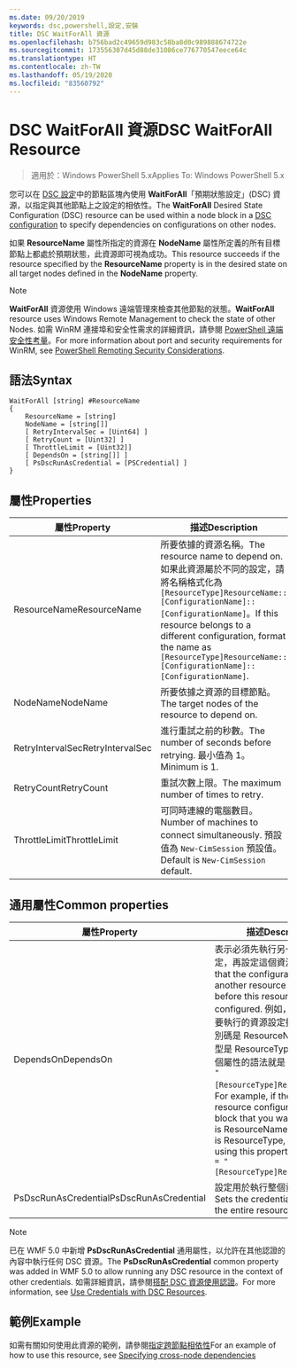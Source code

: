```yaml
---
ms.date: 09/20/2019
keywords: dsc,powershell,設定,安裝
title: DSC WaitForAll 資源
ms.openlocfilehash: b756bad2c49659d983c58ba8d0c989888674722e
ms.sourcegitcommit: 173556307d45d88de31086ce776770547eece64c
ms.translationtype: HT
ms.contentlocale: zh-TW
ms.lasthandoff: 05/19/2020
ms.locfileid: "83560792"
---
```

# <a name="dsc-waitforall-resource"></a><span data-ttu-id="24256-103">DSC WaitForAll 資源</span><span class="sxs-lookup"><span data-stu-id="24256-103">DSC WaitForAll Resource</span></span>

> <span data-ttu-id="24256-104">適用於：Windows PowerShell 5.x</span><span class="sxs-lookup"><span data-stu-id="24256-104">Applies To: Windows PowerShell 5.x</span></span>

<span data-ttu-id="24256-105">您可以在 [DSC 設定](../../../configurations/configurations.md)中的節點區塊內使用 **WaitForAll**「預期狀態設定」(DSC) 資源，以指定與其他節點上之設定的相依性。</span><span class="sxs-lookup"><span data-stu-id="24256-105">The **WaitForAll** Desired State Configuration (DSC) resource can be used within a node block in a [DSC configuration](../../../configurations/configurations.md) to specify dependencies on configurations on other nodes.</span></span>

<span data-ttu-id="24256-106">如果 **ResourceName** 屬性所指定的資源在 **NodeName** 屬性所定義的所有目標節點上都處於預期狀態，此資源即可視為成功。</span><span class="sxs-lookup"><span data-stu-id="24256-106">This resource succeeds if the resource specified by the **ResourceName** property is in the desired state on all target nodes defined in the **NodeName** property.</span></span>

> [!NOTE]
> <span data-ttu-id="24256-107">**WaitForAll** 資源使用 Windows 遠端管理來檢查其他節點的狀態。</span><span class="sxs-lookup"><span data-stu-id="24256-107">**WaitForAll** resource uses Windows Remote Management to check the state of other Nodes.</span></span> <span data-ttu-id="24256-108">如需 WinRM 連接埠和安全性需求的詳細資訊，請參閱 [PowerShell 遠端安全性考量](/powershell/scripting/learn/remoting/winrmsecurity?view=powershell-6)。</span><span class="sxs-lookup"><span data-stu-id="24256-108">For more information about port and security requirements for WinRM, see [PowerShell Remoting Security Considerations](/powershell/scripting/learn/remoting/winrmsecurity?view=powershell-6).</span></span>

## <a name="syntax"></a><span data-ttu-id="24256-109">語法</span><span class="sxs-lookup"><span data-stu-id="24256-109">Syntax</span></span>

```Syntax
WaitForAll [string] #ResourceName
{
    ResourceName = [string]
    NodeName = [string[]]
    [ RetryIntervalSec = [Uint64] ]
    [ RetryCount = [Uint32] ]
    [ ThrottleLimit = [Uint32]]
    [ DependsOn = [string[]] ]
    [ PsDscRunAsCredential = [PSCredential] ]
}
```

## <a name="properties"></a><span data-ttu-id="24256-110">屬性</span><span class="sxs-lookup"><span data-stu-id="24256-110">Properties</span></span>

|<span data-ttu-id="24256-111">屬性</span><span class="sxs-lookup"><span data-stu-id="24256-111">Property</span></span> |<span data-ttu-id="24256-112">描述</span><span class="sxs-lookup"><span data-stu-id="24256-112">Description</span></span> |
|---|---|
|<span data-ttu-id="24256-113">ResourceName</span><span class="sxs-lookup"><span data-stu-id="24256-113">ResourceName</span></span> |<span data-ttu-id="24256-114">所要依據的資源名稱。</span><span class="sxs-lookup"><span data-stu-id="24256-114">The resource name to depend on.</span></span> <span data-ttu-id="24256-115">如果此資源屬於不同的設定，請將名稱格式化為 `[ResourceType]ResourceName::[ConfigurationName]::[ConfigurationName]`。</span><span class="sxs-lookup"><span data-stu-id="24256-115">If this resource belongs to a different configuration, format the name as `[ResourceType]ResourceName::[ConfigurationName]::[ConfigurationName]`.</span></span> |
|<span data-ttu-id="24256-116">NodeName</span><span class="sxs-lookup"><span data-stu-id="24256-116">NodeName</span></span> |<span data-ttu-id="24256-117">所要依據之資源的目標節點。</span><span class="sxs-lookup"><span data-stu-id="24256-117">The target nodes of the resource to depend on.</span></span> |
|<span data-ttu-id="24256-118">RetryIntervalSec</span><span class="sxs-lookup"><span data-stu-id="24256-118">RetryIntervalSec</span></span> |<span data-ttu-id="24256-119">進行重試之前的秒數。</span><span class="sxs-lookup"><span data-stu-id="24256-119">The number of seconds before retrying.</span></span> <span data-ttu-id="24256-120">最小值為 1。</span><span class="sxs-lookup"><span data-stu-id="24256-120">Minimum is 1.</span></span> |
|<span data-ttu-id="24256-121">RetryCount</span><span class="sxs-lookup"><span data-stu-id="24256-121">RetryCount</span></span> |<span data-ttu-id="24256-122">重試次數上限。</span><span class="sxs-lookup"><span data-stu-id="24256-122">The maximum number of times to retry.</span></span> |
|<span data-ttu-id="24256-123">ThrottleLimit</span><span class="sxs-lookup"><span data-stu-id="24256-123">ThrottleLimit</span></span> |<span data-ttu-id="24256-124">可同時連線的電腦數目。</span><span class="sxs-lookup"><span data-stu-id="24256-124">Number of machines to connect simultaneously.</span></span> <span data-ttu-id="24256-125">預設值為 `New-CimSession` 預設值。</span><span class="sxs-lookup"><span data-stu-id="24256-125">Default is `New-CimSession` default.</span></span> |

## <a name="common-properties"></a><span data-ttu-id="24256-126">通用屬性</span><span class="sxs-lookup"><span data-stu-id="24256-126">Common properties</span></span>

|<span data-ttu-id="24256-127">屬性</span><span class="sxs-lookup"><span data-stu-id="24256-127">Property</span></span> |<span data-ttu-id="24256-128">描述</span><span class="sxs-lookup"><span data-stu-id="24256-128">Description</span></span> |
|---|---|
|<span data-ttu-id="24256-129">DependsOn</span><span class="sxs-lookup"><span data-stu-id="24256-129">DependsOn</span></span> |<span data-ttu-id="24256-130">表示必須先執行另一個資源的設定，再設定這個資源。</span><span class="sxs-lookup"><span data-stu-id="24256-130">Indicates that the configuration of another resource must run before this resource is configured.</span></span> <span data-ttu-id="24256-131">例如，如果第一個想要執行的資源設定指令碼區塊識別碼是 ResourceName，而其類型是 ResourceType，則使用這個屬性的語法就是 `DependsOn = "[ResourceType]ResourceName"`。</span><span class="sxs-lookup"><span data-stu-id="24256-131">For example, if the ID of the resource configuration script block that you want to run first is ResourceName and its type is ResourceType, the syntax for using this property is `DependsOn = "[ResourceType]ResourceName"`.</span></span> |
|<span data-ttu-id="24256-132">PsDscRunAsCredential</span><span class="sxs-lookup"><span data-stu-id="24256-132">PsDscRunAsCredential</span></span> |<span data-ttu-id="24256-133">設定用於執行整個資源的認證。</span><span class="sxs-lookup"><span data-stu-id="24256-133">Sets the credential for running the entire resource as.</span></span> |

> [!NOTE]
> <span data-ttu-id="24256-134">已在 WMF 5.0 中新增 **PsDscRunAsCredential** 通用屬性，以允許在其他認證的內容中執行任何 DSC 資源。</span><span class="sxs-lookup"><span data-stu-id="24256-134">The **PsDscRunAsCredential** common property was added in WMF 5.0 to allow running any DSC resource in the context of other credentials.</span></span> <span data-ttu-id="24256-135">如需詳細資訊，請參閱[搭配 DSC 資源使用認證](../../../configurations/runasuser.md)。</span><span class="sxs-lookup"><span data-stu-id="24256-135">For more information, see [Use Credentials with DSC Resources](../../../configurations/runasuser.md).</span></span>

## <a name="example"></a><span data-ttu-id="24256-136">範例</span><span class="sxs-lookup"><span data-stu-id="24256-136">Example</span></span>

<span data-ttu-id="24256-137">如需有關如何使用此資源的範例，請參閱[指定跨節點相依性](../../../configurations/crossNodeDependencies.md)</span><span class="sxs-lookup"><span data-stu-id="24256-137">For an example of how to use this resource, see [Specifying cross-node dependencies](../../../configurations/crossNodeDependencies.md)</span></span>
